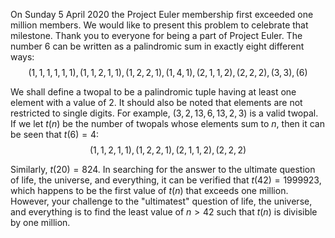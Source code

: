 On Sunday 5 April 2020 the Project Euler membership first exceeded one million members. We would like to present this problem to celebrate that milestone. Thank you to everyone for being a part of Project Euler.
The number 6 can be written as a palindromic sum in exactly eight different ways:
$$(1, 1, 1, 1, 1, 1), (1, 1, 2, 1, 1), (1, 2, 2, 1), (1, 4, 1), (2, 1, 1, 2), (2, 2, 2), (3, 3), (6)$$

We shall define a twopal to be a palindromic tuple having at least one element with a value of 2. It should also be noted that elements are not restricted to single digits. For example, $(3, 2, 13, 6, 13, 2, 3)$ is a valid twopal.
If we let $t(n)$ be the number of twopals whose elements sum to $n$, then it can be seen that $t(6) = 4$:
$$(1, 1, 2, 1, 1), (1, 2, 2, 1), (2, 1, 1, 2), (2, 2, 2)$$

Similarly, $t(20) = 824$.
In searching for the answer to the ultimate question of life, the universe, and everything, it can be verified that $t(42) = 1999923$, which happens to be the first value of $t(n)$ that exceeds one million.
However, your challenge to the "ultimatest" question of life, the universe, and everything is to find the least value of $n \gt 42$ such that $t(n)$ is divisible by one million.